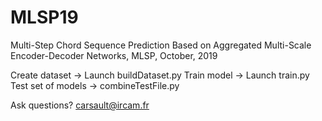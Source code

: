 # MLSP19
Multi-Step Chord Sequence Prediction Based on Aggregated Multi-Scale Encoder-Decoder Networks, MLSP, October, 2019

Create dataset -> Launch buildDataset.py
Train model -> Launch train.py
Test set of models -> combineTestFile.py

Ask questions? carsault@ircam.fr
